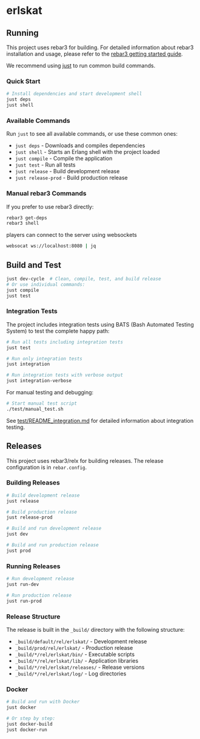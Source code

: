 # erlskat

## Running

This project uses rebar3 for building. For detailed information about rebar3 installation and usage, please refer to the [rebar3 getting started guide](https://rebar3.org/docs/getting-started/).

We recommend using [just](https://github.com/casey/just) to run common build commands.

### Quick Start

```bash
# Install dependencies and start development shell
just deps
just shell
```

### Available Commands

Run `just` to see all available commands, or use these common ones:

- `just deps` - Downloads and compiles dependencies  
- `just shell` - Starts an Erlang shell with the project loaded
- `just compile` - Compile the application
- `just test` - Run all tests
- `just release` - Build development release
- `just release-prod` - Build production release

### Manual rebar3 Commands

If you prefer to use rebar3 directly:

```bash
rebar3 get-deps
rebar3 shell
```

players can connect to the server using websockets

```bash
websocat ws://localhost:8080 | jq
```

## Build and Test

```bash
just dev-cycle  # Clean, compile, test, and build release
# Or use individual commands:
just compile
just test
```

### Integration Tests

The project includes integration tests using BATS (Bash Automated Testing System) to test the complete happy path:

```bash
# Run all tests including integration tests
just test

# Run only integration tests
just integration

# Run integration tests with verbose output
just integration-verbose
```

For manual testing and debugging:

```bash
# Start manual test script
./test/manual_test.sh
```

See [test/README_integration.md](test/README_integration.md) for detailed information about integration testing.

## Releases

This project uses rebar3/relx for building releases. The release configuration is in `rebar.config`.

### Building Releases

```bash
# Build development release
just release

# Build production release  
just release-prod

# Build and run development release
just dev

# Build and run production release
just prod
```

### Running Releases

```bash
# Run development release
just run-dev

# Run production release  
just run-prod
```

### Release Structure

The release is built in the `_build/` directory with the following structure:
- `_build/default/rel/erlskat/` - Development release
- `_build/prod/rel/erlskat/` - Production release  
- `_build/*/rel/erlskat/bin/` - Executable scripts
- `_build/*/rel/erlskat/lib/` - Application libraries
- `_build/*/rel/erlskat/releases/` - Release versions
- `_build/*/rel/erlskat/log/` - Log directories

### Docker

```bash
# Build and run with Docker
just docker

# Or step by step:
just docker-build
just docker-run
```


